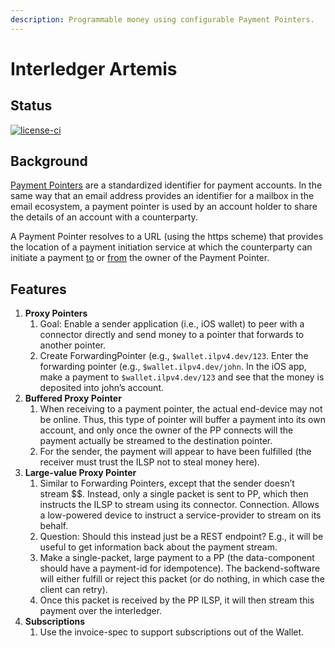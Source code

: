 ```yaml
---
description: Programmable money using configurable Payment Pointers.
---
```


# Interledger Artemis

## Status
[![license-ci][license-image]][license-url]

[license-image]: https://img.shields.io/github/license/sappenin/java-ilp-connector.svg
[license-url]: https://github.com/sappenin/java-ilp-connector/blob/master/LICENSE

## Background

[Payment Pointers](https://paymentpointers.org/) are a standardized identifier for payment accounts. In the same way that an email address provides an identifier for a mailbox in the email ecosystem, a payment pointer is used by an account holder to share the details of an account with a counterparty.

A Payment Pointer resolves to a URL \(using the https scheme\) that provides the location of a payment initiation service at which the counterparty can initiate a payment [to](https://github.com/interledger/rfcs/blob/master/0009-simple-payment-setup-protocol/0009-simple-payment-setup-protocol.md) or [from](https://github.com/interledger/rfcs/blob/master/0036-spsp-pull-payments/0036-spsp-pull-payments.md) the owner of the Payment Pointer.

## Features

1. **Proxy Pointers**
   1. Goal: Enable a sender application \(i.e., iOS wallet\) to peer with a connector directly and send money to a pointer that forwards to another pointer.
   2. Create ForwardingPointer \(e.g., `$wallet.ilpv4.dev/123`. Enter the forwarding pointer \(e.g., `$wallet.ilpv4.dev/john`. In the iOS app, make a payment to `$wallet.ilpv4.dev/123` and see that the money is deposited into john’s account.
2. **Buffered Proxy Pointer**
   1. When receiving to a payment pointer, the actual end-device may not be online. Thus, this type of pointer will buffer a payment into its own account, and only once the owner of the PP connects will the payment actually be streamed to the destination pointer.
   2. For the sender, the payment will appear to have been fulfilled \(the receiver must trust the ILSP not to steal money here\).
3. **Large-value Proxy Pointer**
   1. Similar to Forwarding Pointers, except that the sender doesn’t stream $$. Instead, only a single packet is sent to PP, which then instructs the ILSP to stream using its connector. Connection. Allows a low-powered device to instruct a service-provider to stream on its behalf.
   2. Question: Should this instead just be a REST endpoint? E.g., it will be useful to get information back about the payment stream.
   3. Make a single-packet, large payment to a PP \(the data-component should have a payment-id for idempotence\). The backend-software will either fulfill or reject this packet \(or do nothing, in which case the client can retry\).
   4. Once this packet is received by the PP ILSP, it will then stream this payment over the interledger.
4. **Subscriptions**
   1. Use the invoice-spec to support subscriptions out of the Wallet.

